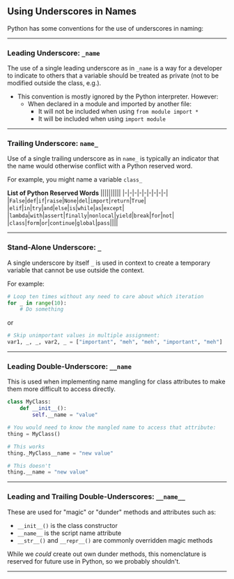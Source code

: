 ## Using Underscores in Names

Python has some conventions for the use of underscores in naming:

---

### Leading Underscore: `_name`

The use of a single leading underscore as in `_name` is a way for a developer 
to indicate to others that a variable should be treated as private (not to be
modified outside the class, e.g.).

* This convention is mostly ignored by the Python interpreter. However:
    * When declared in a module and imported by another file:
        * It will not be included when using `from module import *`
        * It will be included when using `import module`

---

### Trailing Underscore: `name_`

Use of a single trailing underscore as in `name_` is typically an indicator 
that the name would otherwise conflict with a Python reserved word.

For example, you might name a variable `class_`

**List of Python Reserved Words**
||||||||||
|-|-|-|-|-|-|-|-|-|
|`False`|`def`|`if`|`raise`|`None`|`del`|`import`|`return`|`True`|
|`elif`|`in`|`try`|`and`|`else`|`is`|`while`|`as`|`except`|
|`lambda`|`with`|`assert`|`finally`|`nonlocal`|`yield`|`break`|`for`|`not`|
|`class`|`form`|`or`|`continue`|`global`|`pass`||||

---

### Stand-Alone Underscore: `_`

A single underscore by itself `_` is used in context to create a temporary 
variable that cannot be use outside the context.

For example:

```python
# Loop ten times without any need to care about which iteration
for _ in range(10):
    # Do something
```

or

```python
# Skip unimportant values in multiple assignment:
var1, _, _, var2, _ = ["important", "meh", "meh", "important", "meh"]
```

---

### Leading Double-Underscore: `__name`

This is used when implementing name mangling for class attributes to make them
more difficult to access directly.

```python
class MyClass:
    def __init__():
        self.__name = "value"

# You would need to know the mangled name to access that attribute:
thing = MyClass()

# This works
thing._MyClass__name = "new value"

# This doesn't
thing.__name = "new value"
```

---

### Leading and Trailing Double-Underscores: `__name__`

These are used for "magic" or "dunder" methods and attributes such as:

* `__init__()` is the class constructor
* `__name__` is the script name attribute
* `__str__()` and `__repr__()` are commonly overridden magic methods

While we *could* create out own dunder methods, this nomenclature is reserved 
for future use in Python, so we probably shouldn't.

---
